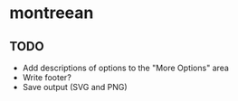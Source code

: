 # montreean

## TODO
* Add descriptions of options to the "More Options" area
* Write footer?
* Save output (SVG and PNG)